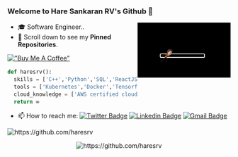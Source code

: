 ### Welcome to Hare Sankaran RV's Github 👋

<img align='right' src="https://github.com/haresrv/haresrv/blob/master/OK.gif" width="210">

- 🎓 Software Engineer.. 
- 📌 Scroll down to see my **Pinned Repositories**.

[!["Buy Me A Coffee"](https://www.buymeacoffee.com/assets/img/custom_images/orange_img.png)](https://www.buymeacoffee.com/haresrv)

```python
def haresrv():
  skills = ['C++','Python','SQL','ReactJS','NodeJS','HTML & CSS'}
  tools = ['Kubernetes','Docker','Tensorflow Object Detection API', 'pandas', 'sklearn','keras', 'flask']
  cloud_knowledge = ['AWS certified cloud practitioner','Gitlab CI','Jenkins CICD','CircleCI']
  return ∞
```

- 📫 How to reach me: 
[![Twitter Badge](https://img.shields.io/badge/-@itz_srv-1ca0f1?style=flat-square&labelColor=1ca0f1&logo=twitter&logoColor=white&link=https://twitter.com/itz_srv)](https://twitter.com/itz_srv) [![Linkedin Badge](https://img.shields.io/badge/-haresrv-blue?style=flat-square&logo=Linkedin&logoColor=white&link=https://www.linkedin.com/in/haresrv2000/)](https://www.linkedin.com/in/haresrv2000/) [![Gmail Badge](https://img.shields.io/badge/-haresrv-c14438?style=flat-square&logo=Gmail&logoColor=white&link=mailto:haresrv2000@gmail.com)](mailto:haresrv2000@gmail.com)

 <p align="left"> <img src="https://komarev.com/ghpvc/?username=haresrv" alt="https://github.com/haresrv" /> </p>

</p><p align="center"> <img src="https://github-readme-stats.vercel.app/api?username=haresrv&show_icons=true&theme=blue-green" alt="https://github.com/haresrv" /> </p>
